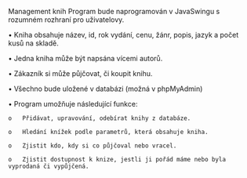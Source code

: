 Management knih
Program bude naprogramován v JavaSwingu s rozumném rozhraní pro uživatelovy.

•	Kniha obsahuje název, id, rok vydání, cenu, žánr, popis, jazyk a počet kusů na skladě.

•	Jedna kniha může být napsána vícemi autorů.

•	Zákazník si může půjčovat, či koupit knihu.

•	Všechno bude uložené v databázi (možná v phpMyAdmin)

•	Program umožňuje následující funkce:

    o	Přidávat, upravování, odebírat knihy z databáze.

    o	Hledání knížek podle parametrů, která obsahuje kniha.

    o	Zjistit kdo, kdy si co půjčoval nebo vracel.

    o	Zjistit dostupnost k knize, jestli ji pořád máme nebo byla vyprodaná či vypůjčená.
